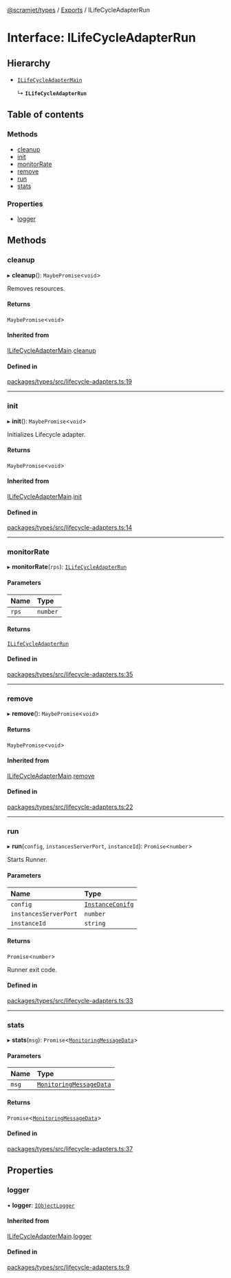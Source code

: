 [@scramjet/types](../README.md) / [Exports](../modules.md) / ILifeCycleAdapterRun

# Interface: ILifeCycleAdapterRun

## Hierarchy

- [`ILifeCycleAdapterMain`](ilifecycleadaptermain.md)

  ↳ **`ILifeCycleAdapterRun`**

## Table of contents

### Methods

- [cleanup](ilifecycleadapterrun.md#cleanup)
- [init](ilifecycleadapterrun.md#init)
- [monitorRate](ilifecycleadapterrun.md#monitorrate)
- [remove](ilifecycleadapterrun.md#remove)
- [run](ilifecycleadapterrun.md#run)
- [stats](ilifecycleadapterrun.md#stats)

### Properties

- [logger](ilifecycleadapterrun.md#logger)

## Methods

### cleanup

▸ **cleanup**(): `MaybePromise`<`void`\>

Removes resources.

#### Returns

`MaybePromise`<`void`\>

#### Inherited from

[ILifeCycleAdapterMain](ilifecycleadaptermain.md).[cleanup](ilifecycleadaptermain.md#cleanup)

#### Defined in

[packages/types/src/lifecycle-adapters.ts:19](https://github.com/scramjetorg/transform-hub/blob/HEAD/packages/types/src/lifecycle-adapters.ts#L19)

___

### init

▸ **init**(): `MaybePromise`<`void`\>

Initializes Lifecycle adapter.

#### Returns

`MaybePromise`<`void`\>

#### Inherited from

[ILifeCycleAdapterMain](ilifecycleadaptermain.md).[init](ilifecycleadaptermain.md#init)

#### Defined in

[packages/types/src/lifecycle-adapters.ts:14](https://github.com/scramjetorg/transform-hub/blob/HEAD/packages/types/src/lifecycle-adapters.ts#L14)

___

### monitorRate

▸ **monitorRate**(`rps`): [`ILifeCycleAdapterRun`](ilifecycleadapterrun.md)

#### Parameters

| Name | Type |
| :------ | :------ |
| `rps` | `number` |

#### Returns

[`ILifeCycleAdapterRun`](ilifecycleadapterrun.md)

#### Defined in

[packages/types/src/lifecycle-adapters.ts:35](https://github.com/scramjetorg/transform-hub/blob/HEAD/packages/types/src/lifecycle-adapters.ts#L35)

___

### remove

▸ **remove**(): `MaybePromise`<`void`\>

#### Returns

`MaybePromise`<`void`\>

#### Inherited from

[ILifeCycleAdapterMain](ilifecycleadaptermain.md).[remove](ilifecycleadaptermain.md#remove)

#### Defined in

[packages/types/src/lifecycle-adapters.ts:22](https://github.com/scramjetorg/transform-hub/blob/HEAD/packages/types/src/lifecycle-adapters.ts#L22)

___

### run

▸ **run**(`config`, `instancesServerPort`, `instanceId`): `Promise`<`number`\>

Starts Runner.

#### Parameters

| Name | Type |
| :------ | :------ |
| `config` | [`InstanceConifg`](../modules.md#instanceconifg) |
| `instancesServerPort` | `number` |
| `instanceId` | `string` |

#### Returns

`Promise`<`number`\>

Runner exit code.

#### Defined in

[packages/types/src/lifecycle-adapters.ts:33](https://github.com/scramjetorg/transform-hub/blob/HEAD/packages/types/src/lifecycle-adapters.ts#L33)

___

### stats

▸ **stats**(`msg`): `Promise`<[`MonitoringMessageData`](../modules.md#monitoringmessagedata)\>

#### Parameters

| Name | Type |
| :------ | :------ |
| `msg` | [`MonitoringMessageData`](../modules.md#monitoringmessagedata) |

#### Returns

`Promise`<[`MonitoringMessageData`](../modules.md#monitoringmessagedata)\>

#### Defined in

[packages/types/src/lifecycle-adapters.ts:37](https://github.com/scramjetorg/transform-hub/blob/HEAD/packages/types/src/lifecycle-adapters.ts#L37)

## Properties

### logger

• **logger**: [`IObjectLogger`](iobjectlogger.md)

#### Inherited from

[ILifeCycleAdapterMain](ilifecycleadaptermain.md).[logger](ilifecycleadaptermain.md#logger)

#### Defined in

[packages/types/src/lifecycle-adapters.ts:9](https://github.com/scramjetorg/transform-hub/blob/HEAD/packages/types/src/lifecycle-adapters.ts#L9)
